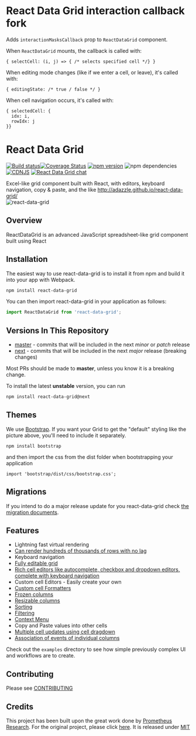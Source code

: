 # React Data Grid interaction callback fork

Adds `interactionMasksCallback` prop to `ReactDataGrid` component.

When `ReactDataGrid` mounts, the callback is called with:
```
{ selectCell: (i, j) => { /* selects specified cell */} }
```

When editing mode changes (like if we enter a cell, or leave), it's called with:
``` 
{ editingState: /* true / false */ }
```

When cell navigation occurs, it's called with:
```
{ selectedCell: {
  idx: i,
  rowIdx: j
}}
```

# React Data Grid 
[![Build status](https://ci.appveyor.com/api/projects/status/smciktvlkvp6r8w7/branch/master?svg=true)](https://ci.appveyor.com/project/adazzle/react-data-grid/branch/master)[![Coverage Status](https://coveralls.io/repos/adazzle/react-data-grid/badge.svg?branch=master)](https://coveralls.io/r/adazzle/react-data-grid?branch=master) [![npm version](https://badge.fury.io/js/react-data-grid.svg)](http://badge.fury.io/js/react-data-grid) 
![npm dependencies](https://david-dm.org/adazzle/react-data-grid.svg)
[![CDNJS](https://img.shields.io/cdnjs/v/react-data-grid.svg)](https://cdnjs.com/libraries/react-data-grid)
[![React Data Grid chat](https://react-data-grid.herokuapp.com/badge.svg)](https://react-data-grid.herokuapp.com/)

Excel-like grid component built with React, with editors, keyboard navigation, copy &amp; paste, and the like http://adazzle.github.io/react-data-grid/  
![react-data-grid](https://cloud.githubusercontent.com/assets/1432798/7348812/78063bd6-ecec-11e4-89d5-ffd327721cd7.PNG)

Overview 
--------
ReactDataGrid is an advanced JavaScript spreadsheet-like grid component built using React

Installation
------------
The easiest way to use react-data-grid is to install it from npm and build it into your app with Webpack.
```sh
npm install react-data-grid
```

You can then import react-data-grid in your application as follows:
```typescript
import ReactDataGrid from 'react-data-grid';
```

Versions In This Repository
--------

- [master](https://github.com/adazzle/react-data-grid/commits/master) - commits that will be included in the next _minor_ or _patch_ release
- [next](https://github.com/adazzle/react-data-grid/commits/next) - commits that will be included in the next _major_ release (breaking changes)

Most PRs should be made to **master**, unless you know it is a breaking change.

To install the latest **unstable** version, you can run 
```sh
npm install react-data-grid@next
```

Themes
------
We use [Bootstrap](https://github.com/twbs/bootstrap). If you want your Grid to get the "default" styling like the picture above, you'll need to include it separately.

```
npm install bootstrap
```
and then import the css from the dist folder when bootstrapping your application
```
import 'bootstrap/dist/css/bootstrap.css';
```

Migrations
--------
If you intend to do a major release update for you react-data-grid check [the migration documents](migrations).
  
Features
--------

- Lightning fast virtual rendering
- [Can render hundreds of thousands of rows with no lag](http://adazzle.github.io/react-data-grid/#/examples/one-million-rows)
- Keyboard navigation
- [Fully editable grid](http://adazzle.github.io/react-data-grid/#/examples/editable)
- [Rich cell editors like autocomplete, checkbox and dropdown editors, complete with keyboard navigation](http://adazzle.github.io/react-data-grid/#/examples/built-in-editors)
- Custom cell Editors - Easily create your own
- [Custom cell Formatters](http://adazzle.github.io/react-data-grid/#/examples/custom-formatters)
- [Frozen columns](http://adazzle.github.io/react-data-grid/#/examples/frozen-cols)
- [Resizable columns](http://adazzle.github.io/react-data-grid/#/examples/resizable-cols)
- [Sorting](http://adazzle.github.io/react-data-grid/#/examples/sortable-cols) 
- [Filtering](http://adazzle.github.io/react-data-grid/#/examples/filterable-sortable-grid) 
- [Context Menu](http://adazzle.github.io/react-data-grid/#/examples/context-menu)
- Copy and Paste values into other cells
- [Multiple cell updates using cell dragdown](http://adazzle.github.io/react-data-grid/#/examples/cell-drag-down)
- [Association of events of individual columns](http://adazzle.github.io/react-data-grid/#/examples/column-events)


Check out the `examples` directory to see how simple previously complex UI
and workflows are to create.


Contributing
------------

Please see [CONTRIBUTING](CONTRIBUTING.md)

Credits 
------------
This project has been built upon the great work done by [Prometheus Research](https://github.com/prometheusresearch). For the original project, please click [here]( https://github.com/prometheusresearch/react-grid). It is released under [MIT](https://github.com/adazzle/react-data-grid/blob/master/LICENSE)
